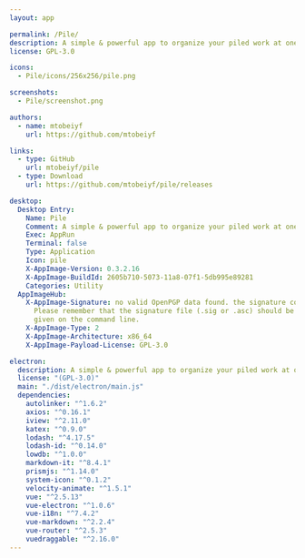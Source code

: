 ```yaml
---
layout: app

permalink: /Pile/
description: A simple & powerful app to organize your piled work at one place
license: GPL-3.0

icons:
  - Pile/icons/256x256/pile.png

screenshots:
  - Pile/screenshot.png

authors:
  - name: mtobeiyf
    url: https://github.com/mtobeiyf

links:
  - type: GitHub
    url: mtobeiyf/pile
  - type: Download
    url: https://github.com/mtobeiyf/pile/releases

desktop:
  Desktop Entry:
    Name: Pile
    Comment: A simple & powerful app to organize your piled work at one place
    Exec: AppRun
    Terminal: false
    Type: Application
    Icon: pile
    X-AppImage-Version: 0.3.2.16
    X-AppImage-BuildId: 2605b710-5073-11a8-07f1-5db995e89281
    Categories: Utility
  AppImageHub:
    X-AppImage-Signature: no valid OpenPGP data found. the signature could not be verified.
      Please remember that the signature file (.sig or .asc) should be the first file
      given on the command line.
    X-AppImage-Type: 2
    X-AppImage-Architecture: x86_64
    X-AppImage-Payload-License: GPL-3.0

electron:
  description: A simple & powerful app to organize your piled work at one place
  license: "(GPL-3.0)"
  main: "./dist/electron/main.js"
  dependencies:
    autolinker: "^1.6.2"
    axios: "^0.16.1"
    iview: "^2.11.0"
    katex: "^0.9.0"
    lodash: "^4.17.5"
    lodash-id: "^0.14.0"
    lowdb: "^1.0.0"
    markdown-it: "^8.4.1"
    prismjs: "^1.14.0"
    system-icon: "^0.1.2"
    velocity-animate: "^1.5.1"
    vue: "^2.5.13"
    vue-electron: "^1.0.6"
    vue-i18n: "^7.4.2"
    vue-markdown: "^2.2.4"
    vue-router: "^2.5.3"
    vuedraggable: "^2.16.0"
---
```

